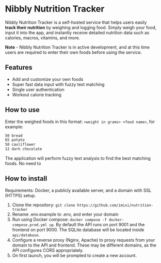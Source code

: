 # Nibbly Nutrition Tracker

Nibbly Nutrition Tracker is a self-hosted service that helps users easily **track their nutrition** by weighing and logging food. Simply weigh your food, input it into the app, and instantly receive detailed nutrition data such as calories, macros, vitamins, and more.

**Note** - Nibbly Nutrition Tracker is in active development, and at this time users are required to enter their own foods before using the service.

## Features

* Add and customize your own foods
* Super fast data input with fuzzy text matching
* Single user authentication
* Workout calorie tracking

## How to use

Enter the weighed foods in this format: `<weight in grams> <food name>`, for example:

```txt
50 bread
65 potato
50 cauliflower
12 dark chocolate
```

The application will perform fuzzy text analysis to find the best matching foods. No need to 

## How to install

Requirements: Docker, a publicly available server, and a domain with SSL (HTTPS) setup.

1. Clone the repository: `git clone https://github.com/imivi/nutrition-tracker`
1. Rename .env.example to .env, and enter your domain
1. Run using Docker compose: `docker compose -f docker-compose.prod.yml up`. By default the API runs on port 9001 and the frontend on port 9000. The SQLite database will be located inside `api/database`.
1. Configure a reverse proxy (Nginx, Apache) to proxy requests from your domain to the API and frontend. These may be different domains, as the API configures CORS appropriately.
1. On first launch, you will be prompted to create a new account.